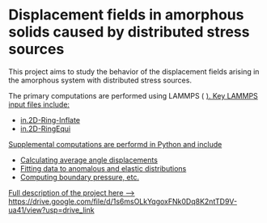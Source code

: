 # Displacement fields in amorphous solids caused by distributed stress sources

This project aims to study the behavior of the displacement fields arising in the amorphous system with distributed stress sources.

The primary computations are performed using LAMMPS ( <a href="https://www.lammps.org/#gsc.tab=0" /> ). Key LAMMPS input files include:
<ul>
  <li>in.2D-Ring-Inflate</li>
  <li>in.2D-RingEqui</li>
</ul>

Supplemental computations are performd in Python and include 
<ul>
  <li>Calculating average angle displacements</li>
  <li>Fitting data to anomalous and elastic distributions</li>
  <li>Computing boundary pressure, etc.</li>
</ul>

Full description of the project here --> https://drive.google.com/file/d/1s6msOLkYqgoxFNk0Dq8K2ntTD9V-ua41/view?usp=drive_link
